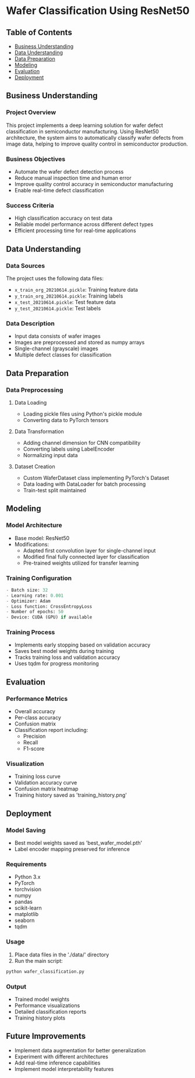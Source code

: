 # Wafer Classification Using ResNet50

## Table of Contents
- [Business Understanding](#business-understanding)
- [Data Understanding](#data-understanding)
- [Data Preparation](#data-preparation)
- [Modeling](#modeling)
- [Evaluation](#evaluation)
- [Deployment](#deployment)

## Business Understanding

### Project Overview
This project implements a deep learning solution for wafer defect classification in semiconductor manufacturing. Using ResNet50 architecture, the system aims to automatically classify wafer defects from image data, helping to improve quality control in semiconductor production.

### Business Objectives
- Automate the wafer defect detection process
- Reduce manual inspection time and human error
- Improve quality control accuracy in semiconductor manufacturing
- Enable real-time defect classification

### Success Criteria
- High classification accuracy on test data
- Reliable model performance across different defect types
- Efficient processing time for real-time applications

## Data Understanding

### Data Sources
The project uses the following data files:
- `x_train_org_20210614.pickle`: Training feature data
- `y_train_org_20210614.pickle`: Training labels
- `x_test_20210614.pickle`: Test feature data
- `y_test_20210614.pickle`: Test labels

### Data Description
- Input data consists of wafer images
- Images are preprocessed and stored as numpy arrays
- Single-channel (grayscale) images
- Multiple defect classes for classification

## Data Preparation

### Data Preprocessing
1. Data Loading
   - Loading pickle files using Python's pickle module
   - Converting data to PyTorch tensors

2. Data Transformation
   - Adding channel dimension for CNN compatibility
   - Converting labels using LabelEncoder
   - Normalizing input data

3. Dataset Creation
   - Custom WaferDataset class implementing PyTorch's Dataset
   - Data loading with DataLoader for batch processing
   - Train-test split maintained

## Modeling

### Model Architecture
- Base model: ResNet50
- Modifications:
  - Adapted first convolution layer for single-channel input
  - Modified final fully connected layer for classification
  - Pre-trained weights utilized for transfer learning

### Training Configuration
```python
- Batch size: 32
- Learning rate: 0.001
- Optimizer: Adam
- Loss function: CrossEntropyLoss
- Number of epochs: 50
- Device: CUDA (GPU) if available
```

### Training Process
- Implements early stopping based on validation accuracy
- Saves best model weights during training
- Tracks training loss and validation accuracy
- Uses tqdm for progress monitoring

## Evaluation

### Performance Metrics
- Overall accuracy
- Per-class accuracy
- Confusion matrix
- Classification report including:
  - Precision
  - Recall
  - F1-score

### Visualization
- Training loss curve
- Validation accuracy curve
- Confusion matrix heatmap
- Training history saved as 'training_history.png'

## Deployment

### Model Saving
- Best model weights saved as 'best_wafer_model.pth'
- Label encoder mapping preserved for inference

### Requirements
- Python 3.x
- PyTorch
- torchvision
- numpy
- pandas
- scikit-learn
- matplotlib
- seaborn
- tqdm

### Usage
1. Place data files in the './data/' directory
2. Run the main script:
```bash
python wafer_classification.py
```

### Output
- Trained model weights
- Performance visualizations
- Detailed classification reports
- Training history plots

## Future Improvements
- Implement data augmentation for better generalization
- Experiment with different architectures
- Add real-time inference capabilities
- Implement model interpretability features
